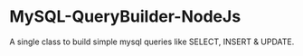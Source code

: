 MySQL-QueryBuilder-NodeJs
=========================

A single class to build simple mysql queries like SELECT, INSERT &amp; UPDATE.
